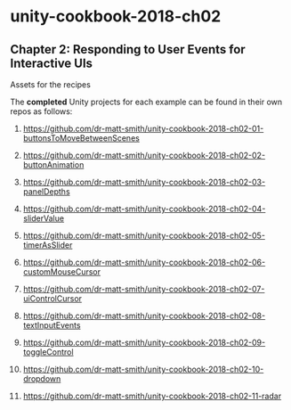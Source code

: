 # unity-cookbook-2018-ch02

## Chapter 2: Responding to User Events for Interactive UIs

Assets for the recipes

The **completed** Unity projects for each example can be found in their own repos as follows:

1. https://github.com/dr-matt-smith/unity-cookbook-2018-ch02-01-buttonsToMoveBetweenScenes

2. https://github.com/dr-matt-smith/unity-cookbook-2018-ch02-02-buttonAnimation

3. https://github.com/dr-matt-smith/unity-cookbook-2018-ch02-03-panelDepths

4. https://github.com/dr-matt-smith/unity-cookbook-2018-ch02-04-sliderValue

5. https://github.com/dr-matt-smith/unity-cookbook-2018-ch02-05-timerAsSlider

6. https://github.com/dr-matt-smith/unity-cookbook-2018-ch02-06-customMouseCursor

7. https://github.com/dr-matt-smith/unity-cookbook-2018-ch02-07-uiControlCursor

8. https://github.com/dr-matt-smith/unity-cookbook-2018-ch02-08-textInputEvents

9. https://github.com/dr-matt-smith/unity-cookbook-2018-ch02-09-toggleControl

10. https://github.com/dr-matt-smith/unity-cookbook-2018-ch02-10-dropdown

11. https://github.com/dr-matt-smith/unity-cookbook-2018-ch02-11-radar

